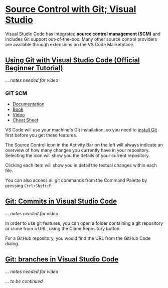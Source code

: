 # [Source Control with Git; Visual Studio](https://code.visualstudio.com/docs/sourcecontrol/overview)


Visual Studio Code has integrated **source control management (SCM)** and includes Git support out-of-the-box. Many other source control providers are available through extensions on the VS Code Marketplace.

## [Using Git with Visual Studio Code (Official Beginner Tutorial)](https://www.youtube.com/watch?v=i_23KUAEtUM)

*... notes needed for video*

### GIT SCM

- [Documentation](https://git-scm.com/documentation)
- [Book](https://git-scm.com/book)
- [Video](https://git-scm.com/video/what-is-git)
- [Cheat Sheet](https://github.github.com/training-kit/downloads/github-git-cheat-sheet.pdf)

VS Code will use your machine's Git installation, so you need to [install Git](https://git-scm.com/download) first before you get these features.

The Source Control icon in the Activity Bar on the left will always indicate an overview of how many changes you currently have in your repository. Selecting the icon will show you the details of your current repository.

Clicking each item will show you in detail the textual changes within each file.

You can also access all git commands from the Command Palette by pressing `Ctrl+Shift+P`.

## [Git: Commits in Visual Studio Code](https://www.youtube.com/watch?v=E6ADS2k8oNQ)

*... notes needed for video*

In order to use git features, you can open a folder containing a git repository or clone from a URL, using the Clone Repository button.

For a GitHub repository, you would find the URL from the GitHub Code dialog.

## [Git: branches in Visual Studio Code](https://www.youtube.com/watch?v=b9LTz6joMf8)

*... notes needed for video*

*... to be continued*
